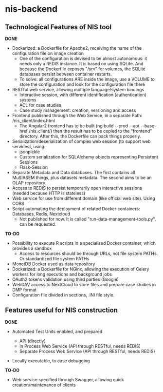 # nis-backend

## Technological Features of NIS tool

**DONE**
* Dockerized: a Dockerfile for Apache2, receiving the name of the configuration file on image creation
  * One of the configuration is devised to be almost autonomous: it needs only a REDIS instance. It is based on
  using SQLite. And because the Dockerfile exposes "/srv" for volumes, the SQLite databases persist between container restarts.
  * To solve: all configurations ARE inside the image, use a VOLUME to store the configuration and look
    for the configuration file there
* RESTful web service, allowing multiple language/system bindings
  * Interactive session, with different identification (authentication) systems
  * ACL for case studies
  * Case study management: creation, versioning and access
* Frontend published through the Web Service, in a separate Path: /nis_client/index.html
  * The Angular2 frontend has to be built (ng build --prod --aot --base-href /nis_client/) then the result
  has to be copied to the "frontend" directory. After this, the Dockerfile can pack things properly. 
* Serialization/deserialization of complex web session (to support web services), using:
  * jsonpickle
  * Custom serialization for SQLAlchemy objects representing Persistent Sessions
  * Flask-Session
* Separate Metadata and Data databases. The first contains all MuSIASEM things, plus datasets metadata. The second aims
  to be an OLAP repository.
* Access to REDIS to persist temporarily open interactive sessions (needed because HTTP is stateless)
* Web service for use from different domain (like official web site). Using CORS
* Script automating the deployment of related Docker containers: Databases, Redis, Nextcloud
  - Not published for now. It is called "run-data-management-tools.py", can be requested.

**TO-DO**
* Possibility to execute R scripts in a specialized Docker container, which provides a sandbox
  * Access to resources should be through URLs, not file system PATHs. Or standardized file system PATHs
* MonetDB Docker used as data repository
* Dockerized: a Dockerfile for NGinx, allowing the execution of Celery workers for long executions and background jobs
* OAuth2 tokens validation using third parties (Google)
* WebDAV access to NextCloud to store files and prepare case studies in DMP format
* Configuration file divided in sections, .INI file style.

## Features useful for NIS construction

**DONE**
* Automated Test Units enabled, and prepared
  * API (directly)
  * In Process Web Service (API through RESTful, needs REDIS)
  * Separate Process Web Service (API through RESTful, needs REDIS)

* Locally executable, to ease debugging

**TO-DO**
* Web service specified through Swagger, allowing quick creation/maintenance of clients
